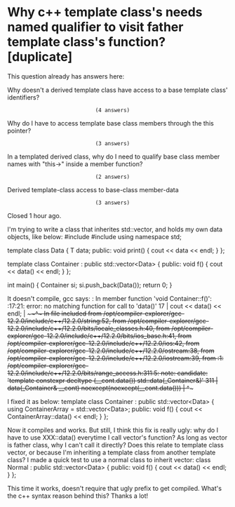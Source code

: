 
# Why c++ template class's needs named qualifier to visit father template class's function? [duplicate]







This question already has answers here:
                        
                    



Why doesn't a derived template class have access to a base template class' identifiers?

                                (4 answers)
                            


Why do I have to access template base class members through the this pointer?

                                (3 answers)
                            


In a templated derived class, why do I need to qualify base class member names with "this->" inside a member function?

                                (2 answers)
                            


Derived template-class access to base-class member-data

                                (3 answers)
                            

Closed 1 hour ago.



I'm trying to write a class that inherites std::vector, and holds my own data objects, like below:
#include<iostream>
#include<vector>
using namespace std;

template <class T>
class Data {
    T data;
public:
    void print() { cout << data << endl; }
};

template<class T>
class Container : public std::vector<Data<T>>
{
public:
    void f() {
        cout << data() << endl;
    }
};

int main() {
    Container<int> si;
    si.push_back(Data<int>());
    return 0;
}

It doesn't compile, gcc says:
<source>: In member function 'void Container<T>::f()':
<source>:17:21: error: no matching function for call to 'data()'
   17 |         cout << data() << endl;
      |                 ~~~~^~
In file included from /opt/compiler-explorer/gcc-12.2.0/include/c++/12.2.0/string:52,
                 from /opt/compiler-explorer/gcc-12.2.0/include/c++/12.2.0/bits/locale_classes.h:40,
                 from /opt/compiler-explorer/gcc-12.2.0/include/c++/12.2.0/bits/ios_base.h:41,
                 from /opt/compiler-explorer/gcc-12.2.0/include/c++/12.2.0/ios:42,
                 from /opt/compiler-explorer/gcc-12.2.0/include/c++/12.2.0/ostream:38,
                 from /opt/compiler-explorer/gcc-12.2.0/include/c++/12.2.0/iostream:39,
                 from <source>:1:
/opt/compiler-explorer/gcc-12.2.0/include/c++/12.2.0/bits/range_access.h:311:5: note: candidate: 'template<class _Container> constexpr decltype (__cont.data()) std::data(_Container&)'
  311 |     data(_Container& __cont) noexcept(noexcept(__cont.data()))
      |     ^~~~

I fixed it as below:
template<class T>
class Container : public std::vector<Data<T>>
{
    using ContainerArray = std::vector<Data<T>>;
public:
    void f() {
        cout << ContainerArray::data() << endl;
    }
};

Now it compiles and works. But still, I think this fix is really ugly: why do I have to use XXX::data() everytime I call vector's function? As long as vector is father class, why I can't call it directly?
Does this relate to template class vector, or because I'm inheriting a template class from another template class? I made a quick test to use a normal class to inherit vector:
class Normal : public std::vector<Data<int>>
{
public:
    void f() {
        cout << data() << endl;
    }
};

This time it works, doesn't require that ugly prefix to get compiled. What's the c++ syntax reason behind this?
Thanks a lot!

        